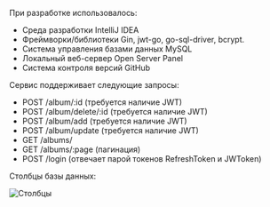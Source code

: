 При разработке использовалось:
- Среда разработки IntelliJ IDEA
- Фреймворки/библиотеки Gin, jwt-go, go-sql-driver, bcrypt.
- Система управления базами данных MySQL
- Локальный веб-сервер Open Server Panel
- Система контроля версий GitHub

Сервис поддерживает следующие запросы:

- POST /album/:id (требуется наличие JWT)
- POST /album/delete/:id (требуется наличие JWT)
- POST /album/add (требуется наличие JWT)
- POST /album/update (требуется наличие JWT)
- GET /albums/
- GET /albums/:page (пагинация)
- POST /login (отвечает парой токенов RefreshToken и JWToken)

Столбцы базы данных:

![Столбцы](https://i.ibb.co/zGsGmGT/image.png)
